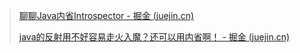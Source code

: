 > [聊聊Java内省Introspector - 掘金 (juejin.cn)](https://juejin.cn/post/6859523396007526413)
>
> [java的反射用不好容易走火入魔？还可以用内省啊！ - 掘金 (juejin.cn)](https://juejin.cn/post/6995738368235552781)